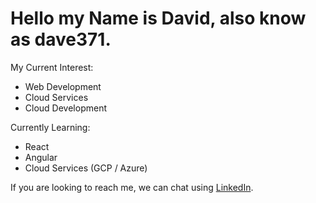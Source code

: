 # Hello my Name is David, also know as dave371.

My Current Interest:
- Web Development
- Cloud Services
- Cloud Development

Currently Learning:
- React
- Angular
- Cloud Services (GCP / Azure)

If you are looking to reach me, we can chat using [LinkedIn](https://www.linkedin.com/in/david-pacheco-50b2641bb/).

<!---
dave371/dave371 is a ✨ special ✨ repository because its `README.md` (this file) appears on your GitHub profile.
You can click the Preview link to take a look at your changes.
--->
